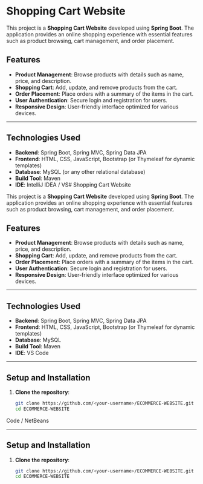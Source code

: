 # Shopping Cart Website

This project is a **Shopping Cart Website** developed using **Spring Boot**. The application provides an online shopping experience with essential features such as product browsing, cart management, and order placement.

## Features

- **Product Management**: Browse products with details such as name, price, and description.
- **Shopping Cart**: Add, update, and remove products from the cart.
- **Order Placement**: Place orders with a summary of the items in the cart.
- **User Authentication**: Secure login and registration for users.
- **Responsive Design**: User-friendly interface optimized for various devices.

---

## Technologies Used

- **Backend**: Spring Boot, Spring MVC, Spring Data JPA
- **Frontend**: HTML, CSS, JavaScript, Bootstrap (or Thymeleaf for dynamic templates)
- **Database**: MySQL (or any other relational database)
- **Build Tool**: Maven
- **IDE**: IntelliJ IDEA / VS# Shopping Cart Website

This project is a **Shopping Cart Website** developed using **Spring Boot**. The application provides an online shopping experience with essential features such as product browsing, cart management, and order placement.

## Features

- **Product Management**: Browse products with details such as name, price, and description.
- **Shopping Cart**: Add, update, and remove products from the cart.
- **Order Placement**: Place orders with a summary of the items in the cart.
- **User Authentication**: Secure login and registration for users.
- **Responsive Design**: User-friendly interface optimized for various devices.

---

## Technologies Used

- **Backend**: Spring Boot, Spring MVC, Spring Data JPA
- **Frontend**: HTML, CSS, JavaScript, Bootstrap (or Thymeleaf for dynamic templates)
- **Database**: MySQL 
- **Build Tool**: Maven
- **IDE**: VS Code 

---

## Setup and Installation

1. **Clone the repository**:
   ```bash
   git clone https://github.com/<your-username>/ECOMMERCE-WEBSITE.git
   cd ECOMMERCE-WEBSITE
 Code / NetBeans

---

## Setup and Installation

1. **Clone the repository**:
   ```bash
   git clone https://github.com/<your-username>/ECOMMERCE-WEBSITE.git
   cd ECOMMERCE-WEBSITE

